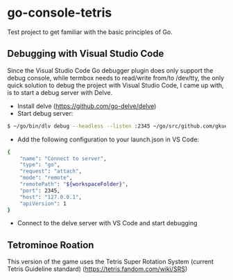 # go-console-tetris
Test project to get familiar with the basic principles of Go.

## Debugging with Visual Studio Code
Since the Visual Studio Code Go debugger plugin does only support the debug console, while termbox needs to read/write from/to /dev/tty, the only quick solution to debug the project with Visual Studio Code, I came up with, is to start a debug server with Delve.
* Install delve (https://github.com/go-delve/delve)
* Start debug server: 
```sh
$ ~/go/bin/dlv debug --headless --listen :2345 ~/go/src/github.com/gkuehn001/go-console-tetris
```
* Add the following configuration to your launch.json in VS Code:
```sh
{
    "name": "Connect to server",
    "type": "go",
    "request": "attach",
    "mode": "remote",
    "remotePath": "${workspaceFolder}",
    "port": 2345,
    "host": "127.0.0.1",
    "apiVersion": 1
}
```
* Connect to the delve server with VS Code and start debugging

## Tetrominoe Roation
This version of the game uses the Tetris Super Rotation System (current Tetris Guideline standard) (https://tetris.fandom.com/wiki/SRS)
